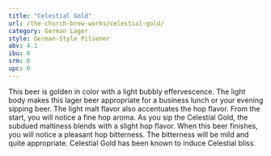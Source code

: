 ```yaml
---
title: "Celestial Gold"
url: /the-church-brew-works/celestial-gold/
category: German Lager
style: German-Style Pilsener
abv: 4.1
ibu: 0
srm: 0
upc: 0
---
```

This beer is golden in color with a light bubbly effervescence. The light body makes this lager beer appropriate for a business lunch or your evening sipping beer. The light malt flavor also accentuates the hop flavor. From the start, you will notice a fine hop aroma. As you sip the Celestial Gold, the subdued maltiness blends with a slight hop flavor. When this beer finishes, you will notice a pleasant hop bitterness. The bitterness will be mild and quite appropriate. Celestial Gold has been known to induce Celestial bliss.
